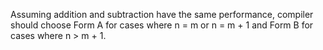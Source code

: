 Assuming addition and subtraction have the same performance, compiler should choose Form A for cases where n = m or n = m + 1 and Form B for cases where n > m + 1.
